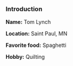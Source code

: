 ### Introduction

**Name:** Tom Lynch

**Location:** Saint Paul, MN

**Favorite food:** Spaghetti

**Hobby:** Quilting
